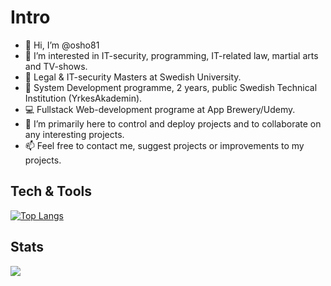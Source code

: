 # Intro 
- 👋 Hi, I’m @osho81
- 👀 I’m interested in IT-security, programming, IT-related law, martial arts and TV-shows. 
- 📁 Legal & IT-security Masters at Swedish University.
- 💾 System Development programme, 2 years, public Swedish Technical Institution (YrkesAkademin). 
- 💻 Fullstack Web-development programe at App Brewery/Udemy. 
- 💞️ I’m primarily here to control and deploy projects and to collaborate on any interesting projects. 
- 📫 Feel free to contact me, suggest projects or improvements to my projects.  

## Tech & Tools
[![Top Langs](https://github-readme-stats.vercel.app/api/top-langs/?username=osho81)](https://github.com/anuraghazra/github-readme-stats)

## Stats
<img align="left" src="https://github-readme-stats.vercel.app/api/?username=osho81&show_icons=true&hide_border=true&theme=blue-green" />
